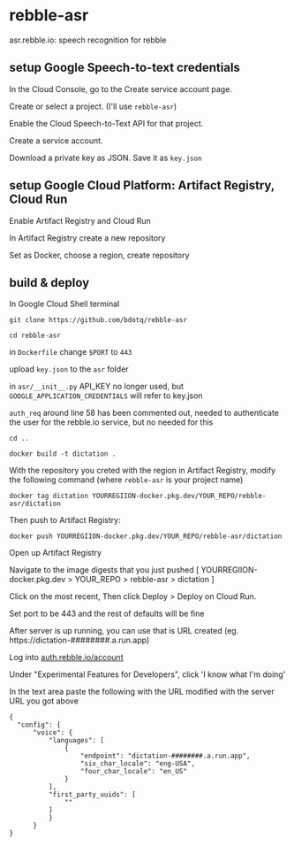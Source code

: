 # rebble-asr
asr.rebble.io: speech recognition for rebble

## setup Google Speech-to-text credentials

 In the Cloud Console, go to the Create service account page.
 
 Create or select a project. (I'll use `rebble-asr`)
 
 Enable the Cloud Speech-to-Text API for that project.
 
 Create a service account.
 
 Download a private key as JSON. Save it as `key.json`
 

## setup Google Cloud Platform: Artifact Registry, Cloud Run

 Enable Artifact Registry and Cloud Run
 
 In Artifact Registry create a new repository
 
 Set as Docker, choose a region, create repository

## build & deploy

In Google Cloud Shell terminal

  `git clone https://github.com/bdotq/rebble-asr`

  `cd rebble-asr`

  in `Dockerfile` change `$PORT` to `443`

  upload `key.json` to the `asr` folder

  in `asr/__init__.py` API_KEY no longer used, but `GOOGLE_APPLICATION_CREDENTIALS` will refer to key.json

  `auth_req` around line 58 has been commented out, needed to authenticate the user for the rebble.io service, but no needed for this

  `cd ..`
  
  `docker build -t dictation .`
  
 With the repository you creted with the region in Artifact Registry, modify the following command (where `rebble-asr` is your project name)
  
  `docker tag dictation YOURREGIION-docker.pkg.dev/YOUR_REPO/rebble-asr/dictation`
 
 Then push to Artifact Registry:
 
  `docker push YOURREGIION-docker.pkg.dev/YOUR_REPO/rebble-asr/dictation`
  
  Open up Artifact Registry
 
  Navigate to the image digests that you just pushed [ YOURREGIION-docker.pkg.dev > YOUR_REPO > rebble-asr > dictation ]
  
  Click on the most recent,  Then click Deploy > Deploy on Cloud Run. 
  
  Set port to be 443 and the rest of defaults will be fine
  
  After server is up running, you can use that is URL created (eg. https://dictation-########.a.run.app)
  
  
  Log into [auth.rebble.io/account](https://auth.rebble.io/account/)
  
  Under "Experimental Features for Developers", click 'I know what I'm doing'
  
  In the text area paste the following with the URL modified with the server URL you got above
  ```
  {
    "config": {
        "voice": {
            "languages": [
                {
                    "endpoint": "dictation-########.a.run.app",
                    "six_char_locale": "eng-USA",
                    "four_char_locale": "en_US"
                }
            ],
            "first_party_uuids": [
                ""
            ]
            }
        }
  }
  ```
  
 
  
